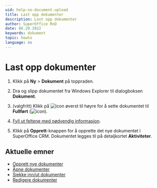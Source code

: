```yaml
---
uid: help-no-document-upload
title: Last opp dokumenter
description: Last opp dokumenter
author: SuperOffice RnD
date: 06.29.2022
keywords: dokument
topic: howto
language: no
---
```


# Last opp dokumenter

1. Klikk på **Ny** > **Dokument** på toppraden.

2. Dra og slipp dokumentet fra Windows Explorer til dialogboksen **Dokument**.

3. (valgfritt) Klikk på ![icon][img1] øverst til høyre for å sette dokumentet til **Fullført** (![icon][img2]).

4. [Fyll ut feltene med nødvendig informasjon][1].

5. Klikk på **Opprett**-knappen for å opprette det nye dokumentet i SuperOffice CRM. Dokumentet legges til på detaljkortet **Aktiviteter**.

## Aktuelle emner

* [Opprett nye dokumenter][2]
* [Åpne dokumenter][3]
* [Sjekke inn/ut dokumenter][5]
* [Redigere dokumenter][4]

<!-- Referenced links -->
[1]: screen/index.md
[2]: create.md
[3]: open.md
[4]: edit.md
[5]: lock.md

<!-- Referenced images -->
[img1]: ../../../media/icons/followup-not-completed-small.png
[img2]: ../../../media/icons/followup-completed-small.png
